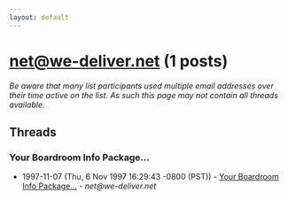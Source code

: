 ```yaml
---
layout: default
---
```


# net@we-deliver.net (1 posts)

_Be aware that many list participants used multiple email addresses over their time active on the list. As such this page may not contain all threads available._

## Threads

### Your Boardroom Info Package...
+ 1997-11-07 (Thu, 6 Nov 1997 16:29:43 -0800 (PST)) - [Your Boardroom Info Package...](/archive/1997/11/f981cf5c1a28d13299911c4c8d0c206a15e8958f21e3ea8466f45ae826b815d9) - _net@we-deliver.net_

